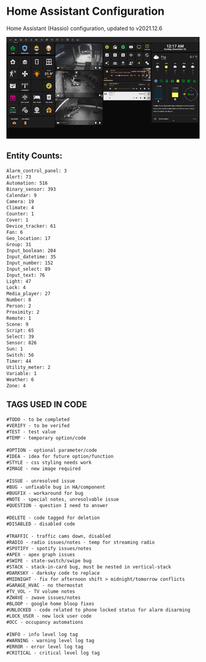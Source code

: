 # Home Assistant Configuration

Home Assistant (Hassio) configuration, updated to v2021.12.6

![Home](https://github.com/jazzyisj/home-assistant-config/blob/master/www/screenshots/browser_home_v1.png)

## Entity Counts:

    Alarm_control_panel: 3
    Alert: 73
    Automation: 516
    Binary_sensor: 393
    Calendar: 9
    Camera: 19
    Climate: 4
    Counter: 1
    Cover: 1
    Device_tracker: 61
    Fan: 6
    Geo_location: 17
    Group: 31
    Input_boolean: 204
    Input_datetime: 35
    Input_number: 152
    Input_select: 89
    Input_text: 76
    Light: 47
    Lock: 4
    Media_player: 27
    Number: 8
    Person: 2
    Proximity: 2
    Remote: 1
    Scene: 9
    Script: 65
    Select: 39
    Sensor: 826
    Sun: 1
    Switch: 56
    Timer: 44
    Utility_meter: 2
    Variable: 1
    Weather: 6
    Zone: 4

## TAGS USED IN CODE

    #TODO - to be completed
    #VERIFY - to be verifed
    #TEST - test value
    #TEMP - temporary option/code

    #OPTION - optional parameter/code
    #IDEA - idea for future option/function
    #STYLE - css styling needs work
    #IMAGE - new image required

    #ISSUE - unresolved issue
    #BUG - unfixable bug in HA/component
    #BUGFIX - workaround for bug
    #NOTE - special notes, unresolvable issue
    #QUESTION - question I need to answer

    #DELETE - code tagged for deletion
    #DISABLED - disabled code

    #TRAFFIC - traffic cams down, disabled
    #RADIO - radio issues/notes - temp for streaming radio
    #SPOTIFY - spotify issues/notes
    #APEX - apex graph issues
    #SWIPE - state-switch/swipe bug
    #STACK - stack-in-card bug, must be nested in vertical-stack
    #DARKSKY - darksky code to replace
    #MIDNIGHT - fix for afternoon shift > midnight/tomorrow conflicts
    #GARAGE_HVAC - no thermostat
    #TV_VOL - TV volume notes
    #ZWAVE - zwave issues/notes
    #BLOOP - google home bloop fixes
    #UNLOCKED - code related to phone locked status for alarm disarming
    #LOCK_USER - new lock user code
    #OCC - occupancy automations

    #INFO - info level log tag
    #WARNING - warning level log tag
    #ERROR - error level log tag
    #CRITICAL - critical level log tag
